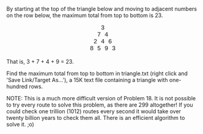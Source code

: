   <p>By starting at the top of the triangle below and moving to adjacent numbers on the row below, the maximum total from top to bottom is 23.</p>  <p style="text-align:center;font-family:courier new;font-size:12pt;">3<br />  7 4<br />  2 4 6<br />  8 5 9 3</p>  <p>That is, 3 + 7 + 4 + 9 = 23.</p>  <p>Find the maximum total from top to bottom in triangle.txt (right click and 'Save Link/Target As...'), a 15K text file containing a triangle with one-hundred rows.</p>  <p class="info">NOTE: This is a much more difficult version of Problem 18. It is not possible to try every route to solve this problem, as there are 299 altogether! If you could check one trillion (1012) routes every second it would take over twenty billion years to check them all. There is an efficient algorithm to solve it. ;o)</p>    
